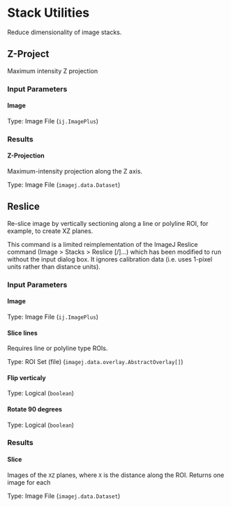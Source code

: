 Stack Utilities
===============

Reduce dimensionality of image stacks.

<h2 id="zproj">Z-Project</h2>

Maximum intensity Z projection

### Input Parameters

#### Image

Type: Image File (`ij.ImagePlus`)

### Results

#### Z-Projection

Maximum-intensity projection along the Z axis.

Type: Image File (`imagej.data.Dataset`)

<h2 id="reslice">Reslice</h2>

Re-slice image by vertically sectioning along a line or polyline ROI,
for example, to create XZ planes.

This command is a limited reimplementation of the ImageJ Reslice command
(Image > Stacks > Reslice [/]...) which has been modified to run
without the input dialog box. It ignores calibration data (i.e. uses
1-pixel units rather than distance units).

### Input Parameters

#### Image

Type: Image File (`ij.ImagePlus`)

#### Slice lines

Requires line or polyline type ROIs.

Type: ROI Set (file) (`imagej.data.overlay.AbstractOverlay[]`)
    
#### Flip verticaly

Type: Logical (`boolean`)
    
#### Rotate 90 degrees

Type: Logical (`boolean`)

### Results

#### Slice

Images of the `XZ` planes, where `X` is the distance along the ROI. Returns
one image for each

Type: Image File (`imagej.data.Dataset`)
